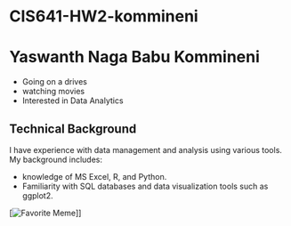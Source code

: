 # CIS641-HW2-kommineni
# Yaswanth Naga Babu Kommineni

- Going on a drives
- watching movies
- Interested in Data Analytics 

## Technical Background

I have experience with data management and analysis using various tools. My background includes:
- knowledge of MS Excel, R, and Python.
- Familiarity with SQL databases and data visualization tools such as ggplot2.

[![Favorite Meme](https://www.google.com/url?sa=i&url=https%3A%2F%2Fwww.delicious.com.au%2Ffood-files%2Fgallery%2F27-of-the-funniest-food-memes%2Frp8qaoht&psig=AOvVaw11-uaC20W-6aFi8oZZpuSg&ust=1726270743975000&source=images&cd=vfe&opi=89978449&ved=0CBEQjRxqFwoTCJibhOrJvogDFQAAAAAdAAAAABAE)]]


